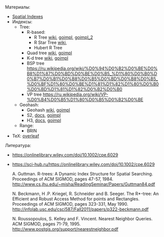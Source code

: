 Материалы:
- [Spatial Indexes](https://db.in.tum.de/downloads/publications/learnedspatial.pdf)
- Индексы:
	- Tree:
		- R-based:
			- R Tree [wiki](https://en.wikipedia.org/wiki/R-tree), [goimpl](https://github.com/tidwall/rtree), [goimpl_2](https://github.com/dhconnelly/rtreego)
			- R Star Tree [wiki](https://en.wikipedia.org/wiki/R*-tree),
			- Hubert R Tree
		- Quad tree [wiki](https://en.wikipedia.org/wiki/Quadtree), [goimpl](https://github.com/JamesLMilner/quadtree-go)
		- K-d tree [wiki](https://en.wikipedia.org/wiki/K-d_tree), [goimpl](https://github.com/kyroy/kdtree)
        - BSP tree https://ru.wikipedia.org/wiki/%D0%94%D0%B2%D0%BE%D0%B8%D1%87%D0%BD%D0%BE%D0%B5_%D1%80%D0%B0%D0%B7%D0%B1%D0%B8%D0%B5%D0%BD%D0%B8%D0%B5_%D0%BF%D1%80%D0%BE%D1%81%D1%82%D1%80%D0%B0%D0%BD%D1%81%D1%82%D0%B2%D0%B0
        - VP tree https://ru.wikipedia.org/wiki/VP-%D0%B4%D0%B5%D1%80%D0%B5%D0%B2%D0%BE
	- Geohash:
		- Geohash [wiki](https://en.wikipedia.org/wiki/Geohash), [goimpl](https://github.com/mmcloughlin/geohash)
		- S2, [docs](https://s2geometry.io/), [goimpl](https://pkg.go.dev/github.com/golang/geo/s2)
		- H3, [docs](https://www.uber.com/blog/h3/), [goimpl](https://github.com/uber/h3-go)
    - Range:
  		- BRIN
- TeX: [overleaf](https://www.overleaf.com/project/64594cfe9c8fa3c587c5d604)


Литература:
- https://onlinelibrary.wiley.com/doi/10.1002/cpe.6029
- https://sci-hub.ru/https://onlinelibrary.wiley.com/doi/10.1002/cpe.6029

    A. Guttman. R-trees: A Dynamic Index Structure for Spatial Searching. Proceedings of ACM SIGMOD, pages 47-57, 1984. http://www.cs.jhu.edu/~misha/ReadingSeminar/Papers/Guttman84.pdf

    N. Beckmann, H .P. Kriegel, R. Schneider and B. Seeger. The R*-tree: An Efficient and Robust Access Method for points and Rectangles. Proceedings of ACM SIGMOD, pages 323-331, May 1990. http://infolab.usc.edu/csci587/Fall2011/papers/p322-beckmann.pdf

    N. Roussopoulos, S. Kelley and F. Vincent. Nearest Neighbor Queries. ACM SIGMOD, pages 71-79, 1995. http://www.postgis.org/support/nearestneighbor.pdf
